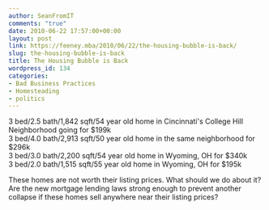 ```yaml
---
author: SeanFromIT
comments: "true"
date: 2010-06-22 17:57:00+00:00
layout: post
link: https://feeney.mba/2010/06/22/the-housing-bubble-is-back/
slug: the-housing-bubble-is-back
title: The Housing Bubble is Back
wordpress_id: 134
categories:
- Bad Business Practices
- Homesteading
- politics
---
```


3 bed/2.5 bath/1,842 sqft/54 year old home in Cincinnati's College Hill Neighborhood going for $199k  
3 bed/4.0 bath/2,913 sqft/50 year old home in the same neighborhood for $296k  
3 bed/3.0 bath/2,200 sqft/54 year old home in Wyoming, OH for $340k  
3 bed/2.0 bath/1,515 sqft/55 year old home in Wyoming, OH for $195k  
  
These homes are not worth their listing prices. What should we do about it? Are the new mortgage lending laws strong enough to prevent another collapse if these homes sell anywhere near their listing prices?
